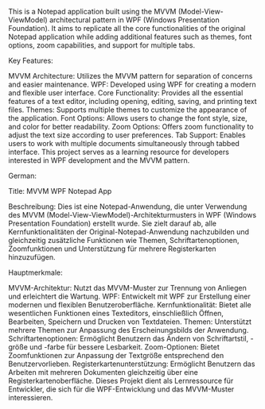 This is a Notepad application built using the MVVM (Model-View-ViewModel) architectural pattern in WPF (Windows Presentation Foundation). It aims to replicate all the core functionalities of the original Notepad application while adding additional features such as themes, font options, zoom capabilities, and support for multiple tabs.

Key Features:

MVVM Architecture: Utilizes the MVVM pattern for separation of concerns and easier maintenance.
WPF: Developed using WPF for creating a modern and flexible user interface.
Core Functionality: Provides all the essential features of a text editor, including opening, editing, saving, and printing text files.
Themes: Supports multiple themes to customize the appearance of the application.
Font Options: Allows users to change the font style, size, and color for better readability.
Zoom Options: Offers zoom functionality to adjust the text size according to user preferences.
Tab Support: Enables users to work with multiple documents simultaneously through tabbed interface.
This project serves as a learning resource for developers interested in WPF development and the MVVM pattern.

German:

Title: MVVM WPF Notepad App

Beschreibung:
Dies ist eine Notepad-Anwendung, die unter Verwendung des MVVM (Model-View-ViewModel)-Architekturmusters in WPF (Windows Presentation Foundation) erstellt wurde. Sie zielt darauf ab, alle Kernfunktionalitäten der Original-Notepad-Anwendung nachzubilden und gleichzeitig zusätzliche Funktionen wie Themen, Schriftartenoptionen, Zoomfunktionen und Unterstützung für mehrere Registerkarten hinzuzufügen.

Hauptmerkmale:

MVVM-Architektur: Nutzt das MVVM-Muster zur Trennung von Anliegen und erleichtert die Wartung.
WPF: Entwickelt mit WPF zur Erstellung einer modernen und flexiblen Benutzeroberfläche.
Kernfunktionalität: Bietet alle wesentlichen Funktionen eines Texteditors, einschließlich Öffnen, Bearbeiten, Speichern und Drucken von Textdateien.
Themen: Unterstützt mehrere Themen zur Anpassung des Erscheinungsbilds der Anwendung.
Schriftartenoptionen: Ermöglicht Benutzern das Ändern von Schriftartstil, -größe und -farbe für bessere Lesbarkeit.
Zoom-Optionen: Bietet Zoomfunktionen zur Anpassung der Textgröße entsprechend den Benutzervorlieben.
Registerkartenunterstützung: Ermöglicht Benutzern das Arbeiten mit mehreren Dokumenten gleichzeitig über eine Registerkartenoberfläche.
Dieses Projekt dient als Lernressource für Entwickler, die sich für die WPF-Entwicklung und das MVVM-Muster interessieren.
